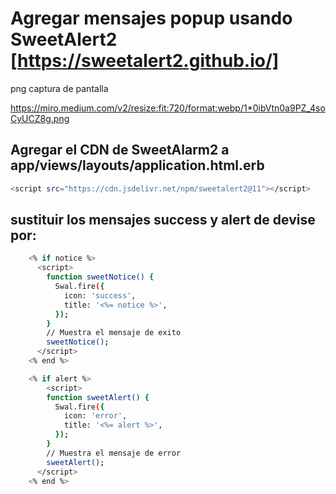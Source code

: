 # Agregar mensajes popup usando SweetAlert2 [https://sweetalert2.github.io/]

png captura de pantalla

https://miro.medium.com/v2/resize:fit:720/format:webp/1*0ibVtn0a9PZ_4soCyUCZ8g.png

## Agregar el CDN de SweetAlarm2 a app/views/layouts/application.html.erb

```bash
<script src="https://cdn.jsdelivr.net/npm/sweetalert2@11"></script>
```

## sustituir los mensajes success y alert de devise por:

```bash
    <% if notice %>
      <script>
        function sweetNotice() {
          Swal.fire({
            icon: 'success',
            title: '<%= notice %>',
          });
        }
        // Muestra el mensaje de exito
        sweetNotice();
      </script>
    <% end %>

    <% if alert %>
        <script>
        function sweetAlert() {
          Swal.fire({
            icon: 'error',
            title: '<%= alert %>',
          });
        }
        // Muestra el mensaje de error
        sweetAlert();
      </script>
    <% end %>
```
